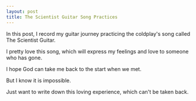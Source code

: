 ```yaml
---
layout: post
title: The Scientist Guitar Song Practices
---
```


In this post, I record my guitar journey practicing the coldplay's song called The Scientist Guitar.

I pretty love this song, which will express my feelings and love to someone who has gone.

I hope God can take me back to the start when we met.

But I know it is impossible. 

Just want to write down this loving experience, which can't be taken back.

<embed src="./music/1.wma" hidden="false" autostart="true" loop="true">

